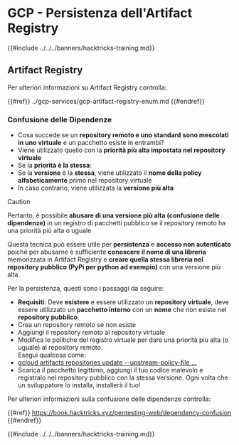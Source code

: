 # GCP - Persistenza dell'Artifact Registry

{{#include ../../../banners/hacktricks-training.md}}

## Artifact Registry

Per ulteriori informazioni su Artifact Registry controlla:

{{#ref}}
../gcp-services/gcp-artifact-registry-enum.md
{{#endref}}

### Confusione delle Dipendenze

- Cosa succede se un **repository remoto e uno standard** **sono mescolati in uno virtuale** e un pacchetto esiste in entrambi?
- Viene utilizzato quello con la **priorità più alta impostata nel repository virtuale**
- Se la **priorità è la stessa**:
- Se la **versione** è la **stessa**, viene utilizzato il **nome della policy alfabeticamente** primo nel repository virtuale
- In caso contrario, viene utilizzata la **versione più alta**

> [!CAUTION]
> Pertanto, è possibile **abusare di una versione più alta (confusione delle dipendenze)** in un registro di pacchetti pubblico se il repository remoto ha una priorità più alta o uguale

Questa tecnica può essere utile per **persistenza** e **accesso non autenticato** poiché per abusarne è sufficiente **conoscere il nome di una libreria** memorizzata in Artifact Registry e **creare quella stessa libreria nel repository pubblico (PyPi per python ad esempio)** con una versione più alta.

Per la persistenza, questi sono i passaggi da seguire:

- **Requisiti**: Deve **esistere** e essere utilizzato un **repository virtuale**, deve essere utilizzato un **pacchetto interno** con un **nome** che non esiste nel **repository pubblico**.
- Crea un repository remoto se non esiste
- Aggiungi il repository remoto al repository virtuale
- Modifica le politiche del registro virtuale per dare una priorità più alta (o uguale) al repository remoto.\
Esegui qualcosa come:
- [gcloud artifacts repositories update --upstream-policy-file ...](https://cloud.google.com/sdk/gcloud/reference/artifacts/repositories/update#--upstream-policy-file)
- Scarica il pacchetto legittimo, aggiungi il tuo codice malevolo e registralo nel repository pubblico con la stessa versione. Ogni volta che un sviluppatore lo installa, installerà il tuo!

Per ulteriori informazioni sulla confusione delle dipendenze controlla:

{{#ref}}
https://book.hacktricks.xyz/pentesting-web/dependency-confusion
{{#endref}}

{{#include ../../../banners/hacktricks-training.md}}
